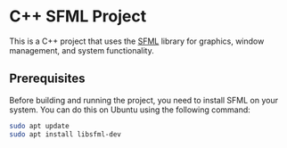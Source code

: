 # C++ SFML Project

This is a C++ project that uses the [SFML](https://www.sfml-dev.org/) library for graphics, window management, and system functionality.

## Prerequisites

Before building and running the project, you need to install SFML on your system. You can do this on Ubuntu using the following command:

```bash
sudo apt update
sudo apt install libsfml-dev
```